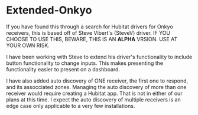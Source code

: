 # Extended-Onkyo

If you have found this through a search for Hubitat drivers for Onkyo receivers, this is based off of Steve Vibert's (SteveV) driver.  IF YOU CHOOSE TO USE THIS, BEWARE, THIS IS AN **ALPHA** VRSION. USE AT YOUR OWN RISK.

I have been working with Steve to extend his driver's functionality to include button functionality to change inputs.  This makes presenting the functionality easier to present on a dashboard.

I have also added auto discovery of ONE receiver, the first one to respond, and its assocciated zones.  Managing the auto discovery of more than one receiver would require creating a Hubitat app.  That is not in either of our plans at this time.  I expect the auto discovery of multiple receivers is an edge case only applicable to a very few installations.
